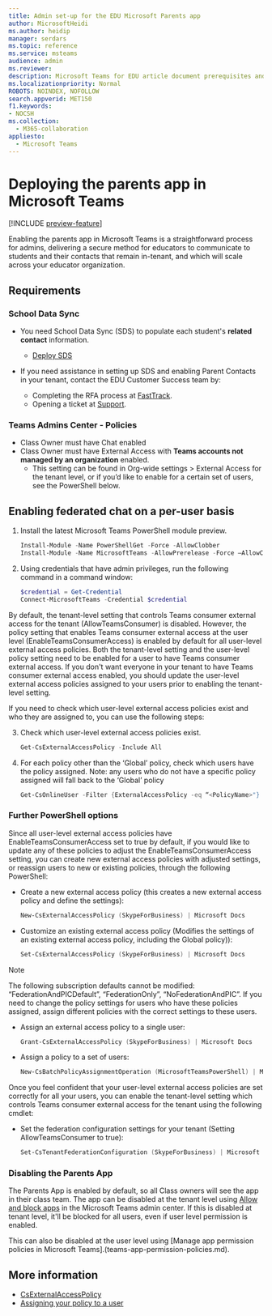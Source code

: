 ```yaml
---
title: Admin set-up for the EDU Microsoft Parents app
author: MicrosoftHeidi
ms.author: heidip
manager: serdars
ms.topic: reference
ms.service: msteams
audience: admin
ms.reviewer: 
description: Microsoft Teams for EDU article document prerequisites and PowerShell set-up for the Parents app.
ms.localizationpriority: Normal
ROBOTS: NOINDEX, NOFOLLOW
search.appverid: MET150
f1.keywords:
- NOCSH
ms.collection: 
  - M365-collaboration
appliesto: 
  - Microsoft Teams
---
```


# Deploying the parents app in Microsoft Teams

[!INCLUDE [preview-feature](includes/preview-feature.md)]

Enabling the parents app in Microsoft Teams is a straightforward process for admins, delivering a secure method for educators to communicate to students and their contacts that remain in-tenant, and which will scale across your educator organization.

## Requirements

### School Data Sync

- You need School Data Sync (SDS) to populate each student's **related contact** information​.
  - [Deploy SDS](/schooldatasync/how-to-deploy-sds-using-sds-v2.1-csv-files)

- If you need assistance in setting up SDS and enabling Parent Contacts in your tenant, contact the EDU Customer Success team by:
  - Completing the RFA process at [FastTrack](https://www.microsoft.com/fasttrack?rtc=1).
  - Opening a ticket at [Support](https://aka.ms/sdssupport).

### Teams Admins Center - Policies​

- Class Owner must have Chat enabled​
- Class Owner must have External Access with **Teams accounts not managed by an organization** enabled. ​
  - This setting can be found in Org-wide settings > External Access for the tenant level, or if you’d like to enable for a certain set of users, see the PowerShell below.​

## Enabling federated chat on a per-user basis

1. Install the latest Microsoft Teams PowerShell module preview.

    ```powershell
    Install-Module -Name PowerShellGet -Force -AllowClobber​
    Install-Module -Name MicrosoftTeams -AllowPrerelease -Force –AllowClobber​
    ```
    
2. Using credentials that have admin privileges, run the following command in a command window:

    ```powershell
    $credential = Get-Credential
    Connect-MicrosoftTeams -Credential $credential
    ```

By default, the tenant-level setting that controls Teams consumer external access for the tenant (AllowTeamsConsumer) is disabled. However, the policy setting that enables Teams consumer external access at the user level (EnableTeamsConsumerAccess) is enabled by default for all user-level external access policies. Both the tenant-level setting and the user-level policy setting need to be enabled for a user to have Teams consumer external access. If you don't want everyone in your tenant to have Teams consumer external access enabled, you should update the user-level external access policies assigned to your users prior to enabling the tenant-level setting.

If you need to check which user-level external access policies exist and who they are assigned to, you can use the following steps:
    
3. Check which user-level external access policies exist​.

    ```powershell
    Get-CsExternalAccessPolicy -Include All​
    ```

4. For each policy other than the ‘Global’ policy, check which users have the policy assigned. Note: any users who do not have a specific policy assigned will fall back to the ‘Global’ policy​

    ```powershell
    Get-CsOnlineUser -Filter {ExternalAccessPolicy -eq “<PolicyName>"} | Select-Object DisplayName,ObjectId,UserPrincipalName
    ```

### Further PowerShell options

Since all user-level external access policies have EnableTeamsConsumerAccess set to true by default, if you would like to update any of these policies to adjust the EnableTeamsConsumerAccess setting, you can create new external access policies with adjusted settings, or reassign users to new or existing policies, through the following PowerShell:

- Create a new external access policy (this creates a new external access policy and define the settings​):

    ```powershell
    New-CsExternalAccessPolicy (SkypeForBusiness) | Microsoft Docs
    ```

- Customize an existing external access policy (Modifies the settings of an existing external access policy, including the Global policy)):

    ```powershell
    Set-CsExternalAccessPolicy (SkypeForBusiness) | Microsoft Docs
    ```

> [!NOTE]
> The following subscription defaults cannot be modified: “FederationAndPICDefault”, “FederationOnly”, “NoFederationAndPIC”. If you need to change the policy settings for users who have these policies assigned, assign different policies with the correct settings to these users.​

- Assign an external access policy to a single user:

    ```powershell
    Grant-CsExternalAccessPolicy (SkypeForBusiness) | Microsoft Docs​
    ```

- Assign a policy to a set of users:

    ```powershell
    New-CsBatchPolicyAssignmentOperation (MicrosoftTeamsPowerShell) | Microsoft Docs​
    ```

Once you feel confident that your user-level external access policies are set correctly for all your users, you can enable the tenant-level setting which controls Teams consumer external access for the tenant using the following cmdlet:​

- Set the federation configuration settings for your tenant (Setting AllowTeamsConsumer to true):

    ```powershell
    Set-CsTenantFederationConfiguration (SkypeForBusiness) | Microsoft Docs​
    ```

### Disabling the Parents App

The Parents App is enabled by default, so all Class owners will see the app in their class team. The app can be disabled at the tenant level using [Allow and block apps](manage-apps.md#allow-and-block-apps) in the Microsoft Teams admin center. If this is disabled at tenant level, it'll be blocked for all users, even if user level permission is enabled.​

This can also be disabled at the user level using [Manage app permission policies in Microsoft Teams].(teams-app-permission-policies.md).

## More information

- [CsExternalAccessPolicy](/powershell/module/skype/set-csexternalaccesspolicy)
- [Assigning your policy to a user](/powershell/module/skype/grant-csexternalaccesspolicy)
